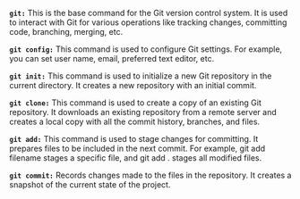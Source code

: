 **`git:`** This is the base command for the Git version control system. It is used to interact with Git for various operations like tracking changes, committing code, branching, merging, etc.

**`git config:`** This command is used to configure Git settings. For example, you can set user name, email, preferred text editor, etc.

**`git init:`** This command is used to initialize a new Git repository in the current directory. It creates a new repository with an initial commit.

**`git clone:`** This command is used to create a copy of an existing Git repository. It downloads an existing repository from a remote server and creates a local copy with all the commit history, branches, and files.

**`git add:`** This command is used to stage changes for committing. It prepares files to be included in the next commit. For example, git add filename stages a specific file, and git add . stages all modified files.

**`git commit:`** Records changes made to the files in the repository. It creates a snapshot of the current state of the project.
